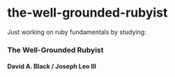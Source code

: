 # the-well-grounded-rubyist
Just working on ruby fundamentals by studying:

### The Well-Grounded Rubyist
#### David A. Black / Joseph Leo III
